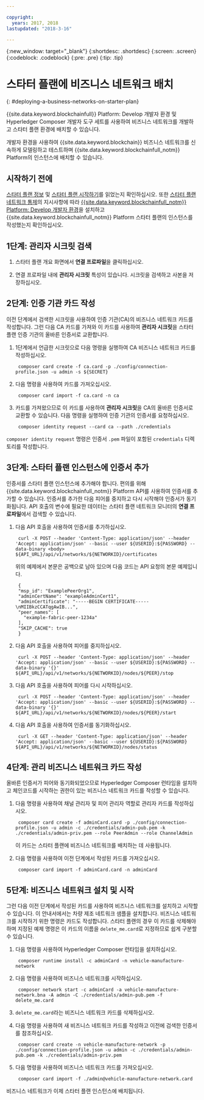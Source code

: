 ```yaml
---

copyright:
  years: 2017, 2018
lastupdated: "2018-3-16"

---
```


{:new_window: target="_blank"}
{:shortdesc: .shortdesc}
{:screen: .screen}
{:codeblock: .codeblock}
{:pre: .pre}
{:tip: .tip}

# 스타터 플랜에 비즈니스 네트워크 배치
{: #deploying-a-business-networks-on-starter-plan}

{{site.data.keyword.blockchainfull}} Platform: Develop 개발자 환경 및 Hyperledger Composer 개발자 도구 세트를 사용하여 비즈니스 네트워크를 개발하고 스타터 플랜 환경에 배치할 수 있습니다.

개발자 환경을 사용하여 {{site.data.keyword.blockchain}} 비즈니스 네트워크를 신속하게 모델링하고 테스트하며 {{site.data.keyword.blockchainfull_notm}} Platform의 인스턴스에 배치할 수 있습니다.

## 시작하기 전에

[스타터 플랜 정보](./starter_plan.html) 및 [스타터 플랜 시작하기](./get_start_starter_plan.html)를 읽었는지 확인하십시오. 또한 [스타터 플랜 네트워크 통제](./get_start_starter_plan.html)의 지시사항에 따라 [{{site.data.keyword.blockchainfull_notm}} Platform: Develop 개발자 환경](./develop_install.html)을 설치하고 {{site.data.keyword.blockchainfull_notm}} Platform 스타터 플랜의 인스턴스를 작성했는지 확인하십시오.


## 1단계: 관리자 시크릿 검색

1. 스타터 플랜 개요 화면에서 **연결 프로파일**을 클릭하십시오.

2. 연결 프로파일 내에 **관리자 시크릿** 특성이 있습니다. 시크릿을 검색하고 사본을 저장하십시오.

## 2단계: 인증 기관 카드 작성

이전 단계에서 검색한 시크릿을 사용하여 인증 기관(CA)의 비즈니스 네트워크 카드를 작성합니다. 그런 다음 CA 카드를 가져와 이 카드를 사용하여 **관리자 시크릿**을 스타터 플랜 인증 기관의 올바른 인증서로 교환합니다.

1. 1단계에서 언급한 시크릿으로 다음 명령을 실행하여 CA 비즈니스 네트워크 카드를 작성하십시오.

        composer card create -f ca.card -p ./config/connection-profile.json -u admin -s ${SECRET}

2. 다음 명령을 사용하여 카드를 가져오십시오.

        composer card import -f ca.card -n ca

3. 카드를 가져왔으므로 이 카드를 사용하여 **관리자 시크릿**을 CA의 올바른 인증서로 교환할 수 있습니다. 다음 명령을 실행하여 인증 기관의 인증서를 요청하십시오.

        composer identity request --card ca --path ./credentials

`composer identity request` 명령은 인증서 `.pem` 파일이 포함된 `credentials` 디렉토리를 작성합니다.

## 3단계: 스타터 플랜 인스턴스에 인증서 추가

인증서를 스타터 플랜 인스턴스에 추가해야 합니다. 편의를 위해 {{site.data.keyword.blockchainfull_notm}} Platform API를 사용하여 인증서를 추가할 수 있습니다. 인증서를 추가한 다음 피어를 중지하고 다시 시작해야 인증서가 동기화됩니다. API 호출의 변수에 필요한 데이터는 스타터 플랜 네트워크 모니터의 **연결 프로파일**에서 검색할 수 있습니다.

1. 다음 API 호출을 사용하여 인증서를 추가하십시오.

        curl -X POST --header 'Content-Type: application/json' --header 'Accept: application/json' --basic --user ${USERID}:${PASSWORD} --data-binary <body> ${API_URL}/api/v1/networks/${NETWORKID}/certificates

    위의 예제에서 본문은 공백으로 남아 있으며 다음 코드는 API 요청의 본문 예제입니다.

        {
        "msp_id": "ExamplePeerOrg1",
        "adminCertName": "exampleAdminCert1",
        "adminCertificate": "-----BEGIN CERTIFICATE-----\nMIIBkzCCATqgAwIB...",
        "peer_names": [
          "example-fabric-peer-1234a"
        ],
        "SKIP_CACHE": true
        }

2. 다음 API 호출을 사용하여 피어를 중지하십시오.

        curl -X POST --header 'Content-Type: application/json' --header 'Accept: application/json' --basic --user ${USERID}:${PASSWORD} --data-binary '{}' ${API_URL}/api/v1/networks/${NETWORKID}/nodes/${PEER}/stop

3. 다음 API 호출을 사용하여 피어를 다시 시작하십시오.

        curl -X POST --header 'Content-Type: application/json' --header 'Accept: application/json' --basic --user ${USERID}:${PASSWORD} --data-binary '{}' ${API_URL}/api/v1/networks/${NETWORKID}/nodes/${PEER}/start

4. 다음 API 호출을 사용하여 인증서를 동기화하십시오.

        curl -X GET --header 'Content-Type: application/json' --header 'Accept: application/json' --basic --user ${USERID}:${PASSWORD} ${API_URL}/api/v1/networks/${NETWORKID}/nodes/status

## 4단계: 관리 비즈니스 네트워크 카드 작성

올바른 인증서가 피어와 동기화되었으므로 Hyperledger Composer 런타임을 설치하고 체인코드를 시작하는 권한이 있는 비즈니스 네트워크 카드를 작성할 수 있습니다.

1. 다음 명령을 사용하여 채널 관리자 및 피어 관리자 역할로 관리자 카드를 작성하십시오.

        composer card create -f adminCard.card -p ./config/connection-profile.json -u admin -c ./credentials/admin-pub.pem -k ./credentials/admin-priv.pem --role PeerAdmin --role ChannelAdmin

    이 카드는 스타터 플랜에 비즈니스 네트워크를 배치하는 데 사용됩니다.

2. 다음 명령을 사용하여 이전 단계에서 작성된 카드를 가져오십시오.

        composer card import -f adminCard.card -n adminCard

## 5단계: 비즈니스 네트워크 설치 및 시작

그런 다음 이전 단계에서 작성된 카드를 사용하여 비즈니스 네트워크를 설치하고 시작할 수 있습니다. 이 안내서에서는 차량 제조 네트워크 샘플을 설치합니다. 비즈니스 네트워크를 시작하기 위한 명령은 카드도 작성합니다. 스타터 플랜의 경우 이 카드를 삭제해야 하며 지정된 예제 명령은 이 카드의 이름을 `delete_me.card`로 지정하므로 쉽게 구분할 수 있습니다.

1. 다음 명령을 사용하여 Hyperledger Composer 런타임을 설치하십시오.

        composer runtime install -c adminCard -n vehicle-manufacture-network

2. 다음 명령을 사용하여 비즈니스 네트워크를 시작하십시오.

        composer network start -c adminCard -a vehicle-manufacture-network.bna -A admin -C ./credentials/admin-pub.pem -f delete_me.card

3. `delete_me.card`라는 비즈니스 네트워크 카드를 삭제하십시오.

4. 다음 명령을 사용하여 새 비즈니스 네트워크 카드를 작성하고 이전에 검색한 인증서를 참조하십시오.

        composer card create -n vehicle-manufacture-network -p ./config/connection-profile.json -u admin -c ./credentials/admin-pub.pem -k ./credentials/admin-priv.pem

5. 다음 명령을 사용하여 비즈니스 네트워크 카드를 가져오십시오.

        composer card import -f ./admin@vehicle-manufacture-network.card

비즈니스 네트워크가 이제 스타터 플랜 인스턴스에 배치됩니다.
